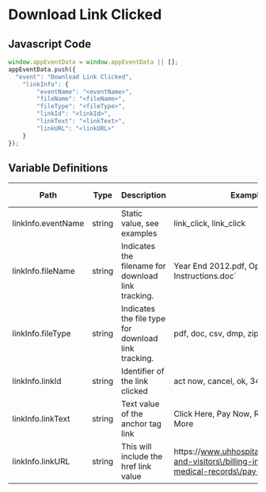 # Download Link Clicked

### 

## Javascript Code
```js
window.appEventData = window.appEventData || [];
appEventData.push({
  "event": "Download Link Clicked",
    "linkInfo": {
        "eventName": "<eventName>",
        "fileName": "<fileName>",
        "fileType": "<fileType>",
        "linkId": "<linkId>",
        "linkText": "<linkText>",
        "linkURL": "<linkURL>"
    }
});
```

## Variable Definitions

|Path|Type|Description|Example|Pattern|Min Length|Max Length|Minimum|Maximum|Multiple Of|
| --- | --- | --- | --- | --- | --- | --- | --- | --- | --- |
|linkInfo.eventName|string|Static value, see examples|link\_click, link\_click|||||||
|linkInfo.fileName|string|Indicates the filename for download link tracking.|Year End 2012.pdf, Operating Instructions.doc`|||||||
|linkInfo.fileType|string|Indicates the file type for download link tracking.|pdf, doc, csv, dmp, zip|||||||
|linkInfo.linkId|string|Identifier of the link clicked|act now, cancel, ok, 3456, 8765|||||||
|linkInfo.linkText|string|Text value of the anchor tag link|Click Here, Pay Now, Read More, Learn More|||||||
|linkInfo.linkURL|string|This will include the href link value|https:\/\/www.uhhospitals.org\/patients-and-visitors\/billing-insurance-and-medical-records\/pay-my-bill|||||||




